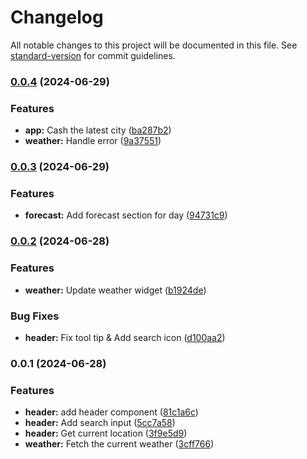 # Changelog

All notable changes to this project will be documented in this file. See [standard-version](https://github.com/conventional-changelog/standard-version) for commit guidelines.

### [0.0.4](https://github.com/shebll/weathterio/compare/v0.0.3...v0.0.4) (2024-06-29)


### Features

* **app:** Cash the latest city ([ba287b2](https://github.com/shebll/weathterio/commit/ba287b2a246889e85cbf605b37c7ea51b5243458))
* **weather:** Handle error ([9a37551](https://github.com/shebll/weathterio/commit/9a37551c67b572112ab906265e7f1341f70f0705))

### [0.0.3](https://github.com/shebll/weathterio/compare/v0.0.2...v0.0.3) (2024-06-29)


### Features

* **forecast:** Add forecast section for day ([94731c9](https://github.com/shebll/weathterio/commit/94731c960df5dbe39750ed163a3dd9f4474274e9))

### [0.0.2](https://github.com/shebll/weathterio/compare/v0.0.1...v0.0.2) (2024-06-28)


### Features

* **weather:** Update weather widget ([b1924de](https://github.com/shebll/weathterio/commit/b1924de2fd6be16f6c5b2e2eadf4fed28c6e0f93))


### Bug Fixes

* **header:** Fix tool tip & Add search icon ([d100aa2](https://github.com/shebll/weathterio/commit/d100aa2211d45db69b52c794329be5e4e41b103b))

### 0.0.1 (2024-06-28)


### Features

* **header:** add header component ([81c1a6c](https://github.com/shebll/weathterio/commit/81c1a6c3eb63ca4546d9b867dae11dd8e45b86d3))
* **header:** Add search input ([5cc7a58](https://github.com/shebll/weathterio/commit/5cc7a58e7cbc266249a58ba1657fb8bd0308885b))
* **header:** Get current location ([3f9e5d9](https://github.com/shebll/weathterio/commit/3f9e5d9672504b8d8fcb0f1d0574ac34f07cc6be))
* **weather:** Fetch the current weather ([3cff766](https://github.com/shebll/weathterio/commit/3cff7665ba7fda2e719cbd1213fb9d8cf203f724))
